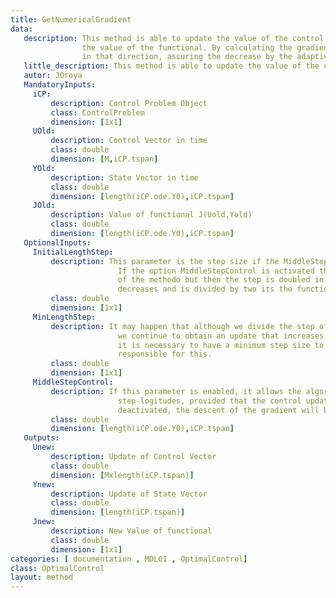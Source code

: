 ```yaml
---
title: GetNumericalGradient
data: 
   description: This method is able to update the value of the control by decreasing 
                the value of the functional. By calculating the gradient, $ \frac{dH}{du}$. Also, it is decremented 
                in that direction, assuring the decrease by the adaptive step size. 
   little_description: This method is able to update the value of the control by decreasing the value of the functional. 
   autor: JOroya
   MandatoryInputs:   
     iCP: 
         description: Control Problem Object
         class: ControlProblem
         dimension: [1x1]
     UOld: 
         description: Control Vector in time  
         class: double
         dimension: [M,iCP.tspan]
     YOld: 
         description: State Vector in time 
         class: double
         dimension: [length(iCP.ode.Y0),iCP.tspan]
     JOld: 
         description: Value of functional J(Uold,Yold)
         class: double
         dimension: [length(iCP.ode.Y0),iCP.tspan]
   OptionalInputs:
     InitialLengthStep: 
         description: This parameter is the step size if the MiddleStepControl option is false. 
                        If the option MiddleStepControl is activated then this parameter is the initial step
                        of the methodo but then the step is doubled in the case where the functional iteration 
                        decreases and is divided by two its the functional one grows.
         class: double
         dimension: [1x1]
     MinLengthStep: 
         description: It may happen that although we divide the step of the descenco many times,
                        we continue to obtain an update that increases the value of the functional. In this case,
                        it is necessary to have a minimum step size to avoid infinite loops. This parameter is
                        responsible for this.
         class: double
         dimension: [1x1]
     MiddleStepControl: 
         description: If this parameter is enabled, it allows the algorithm to search for different 
                        step-logitudes, provided that the control update decrements the functional value. If it is
                        deactivated, the descent of the gradient will be constant.
         class: double
         dimension: [length(iCP.ode.Y0),iCP.tspan]
   Outputs:
     Unew:
         description: Update of Control Vector  
         class: double
         dimension: [Mxlength(iCP.tspan)]
     Ynew:
         description: Update of State Vector 
         class: double
         dimension: [length(iCP.tspan)]
     Jnew:
         description: New Value of functional 
         class: double
         dimension: [1x1]
categories: [ documentation , MDL01 , OptimalControl]
class: OptimalControl
layout: method
---
```

